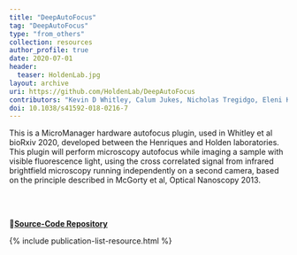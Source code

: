 ```yaml
---
title: "DeepAutoFocus"
tag: "DeepAutoFocus"
type: "from_others"
collection: resources
author_profile: true
date: 2020-07-01
header:
  teaser: HoldenLab.jpg
layout: archive
uri: https://github.com/HoldenLab/DeepAutoFocus
contributors: "Kevin D Whitley, Calum Jukes, Nicholas Tregidgo, Eleni Karinou, Pedro Almada, Ricardo Henriques, Cees Dekker, Séamus Holden"
doi: 10.1038/s41592-018-0216-7
---
```

<p align= "justify">

This is a MicroManager hardware autofocus plugin, used in Whitley et al bioRxiv 2020, developed between the Henriques and Holden laboratories. This plugin will perform microscopy autofocus while imaging a sample with visible fluorescence light, using the cross correlated signal from infrared brightfield microscopy running independently on a second camera, based on the principle described in McGorty et al, Optical Nanoscopy 2013.

<br><br>

🔗<b><u><a href="{{ page.uri }}">Source-Code Repository</a></u></b>

{% include publication-list-resource.html %}
